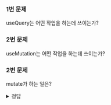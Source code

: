 ### 1번 문제

useQuery는 어떤 작업을 하는데 쓰이는가?

### 2번 문제

useMutation는 어떤 작업을 하는데 쓰이는가?

### 2번 문제

mutate가 하는 일은?

<details>
<summary>정답</summary>
1번 문제 정답 : GET, POST같은 데이터를 요청하는 작업을 하는데 쓰인다.

2번 문제 정답 : POST, PUT, DELETE와 같은 데이터 생성, 업데이트, 삭제를 할 때 사용된다.

3번 문제 정답 : useMutate를 이용해 작성한 내용이 실행될 수 있는 트리거와 같은 역할을 한다.

</details>
